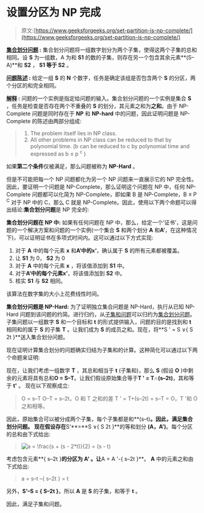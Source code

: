 # 设置分区为 NP 完成

> 原文:[https://www.geeksforgeeks.org/set-partition-is-np-complete/](https://www.geeksforgeeks.org/set-partition-is-np-complete/)

**<u>集合划分问题</u> :** 集合划分问题将一组数字划分为两个子集，使得这两个子集的总和相同。设 **S** 为一组数，A 为和 **S1** 的数的子集，则存在另一个包含其余元素**(S–A)**和 **S2** ， **S1 等于 S2** 。

**<u>问题陈述</u> :** 给定一组 **S** 的 **N** 个数字，任务是确定该组是否包含两个 **S** 的分区，两个分区的和完全相同。

**<u>解释</u> :**
问题的一个实例是指定给问题的输入。集合划分问题的一个实例是集合 **S** ，任务是检查是否存在两个不重叠的 **S** 的划分，其元素之和为**之和**。由于 NP-Complete 问题是同时存在于 **NP** 和 **NP-hard** 中的问题，因此证明问题是 NP-Complete 的陈述由两部分组成:

> 1.  The problem itself lies in NP class.
> 2.  All other problems in NP class can be reduced to that by polynomial time. (b can be reduced to c by polynomial time and expressed as b ≤ p <sup>c</sup> )

如果**第二个条件**仅被满足，那么问题被称为 **NP-Hard** 。

但是不可能把每一个 NP 问题都化为另一个 NP 问题来一直展示它的 NP 完全性。因此，要证明一个问题是 NP-Complete，那么证明这个问题在 NP 中，任何 NP-Complete 问题都可以化简为 NP-Complete，即如果 B 是 NP-Complete，B ≤ P <sup>C</sup> 对于 NP 中的 C，那么 C 就是 NP-Complete。因此，使用以下两个命题可以得出结论:**集合划分问题**是 NP 完全的:

**集合划分问题在 NP 中:**
如果有任何问题在 NP 中，那么，给定一个‘证书’，这是问题的一个解决方案和问题的一个实例(一个集合 **S** 和两个划分 **A** 和**A’**，在这种情况下)，可以证明证书在多项式时间内。这可以通过以下方式实现:

1.  对于 **A** 中的每个元素 **x** 和**A‘**中的**x‘**，确认属于 **S** 的所有元素都被覆盖。
2.  让 **S1** 为 0， **S2** 为 0
3.  对于 **A** 中的每个元素 **x** ，将该值添加到 **S1** 中。
4.  对于**A‘**中的每个元素**x’**，将该值添加到 **S2** 中。
5.  核实 **S1** 与 **S2** 相同。

该算法在数字集的大小上花费线性时间。

**集合划分问题是 NP-Hard:**
为了证明独立集合问题是 NP-Hard，执行从已知 NP-Hard 问题到该问题的约简。进行归约，从[子集和问题](https://www.geeksforgeeks.org/dynamic-programming-subset-sum-problem/)可以归约为[集合划分问题](https://www.geeksforgeeks.org/partition-problem-dp-18/)。子集问题以一组数字 **S** 和一个目标和 **t** 的形式提供输入，问题的目的是找到和 **t** 相同和的属于 **S** 的子集 **T** 。让我们成为 **S** 的成员之和。现在，将**S ' = S ∨{ S 2t }**送入集合划分问题。

现在证明计算集合划分的问题确实归结为子集和的计算。这种简化可以通过以下两个命题来证明:

现在，让我们考虑一组数字 **T** ，其总和相当于 **t** (子集和)，那么 **S** (假设 **O** )中剩余的元素将具有总和**O = S–T**。让我们假设原始集合等于**T ' = T∩(s–2t)**，其和等于 **t'** 。
现在以下观察成立:

> O = s–T
> O–T = s–2t，O 和 T 之和的差
> T ' = T+(s–2t)
> = s–T
> = O，T '和 O 之和相等。

因此，原始集合可以被分成两个子集，每个子集都是和**(s–t)**。因此，满足集合划分问题。
现在假设存在**S‘**=**S ∨{ S 2t }**的等和划分 **(A，A’)**。每个分区的总和由下式给出:

> ![a = \frac{s + (s - 2*t)}{2} = (s - t)](img/6158735e5341c6fc2c1f6de904095952.png "Rendered by QuickLaTeX.com")

考虑包含元素**{ s–2t }**的分区为 **A'** 。让**A = A '-{ s–2t }**。 **A** 中的元素之和由下式给出:

> a = s–t –{ s–2t }
> = t

另外，**S’–S = { S–2t }**。所以 **A** 是 **S** 的子集，和等于 **t** 。

因此，满足子集和问题。